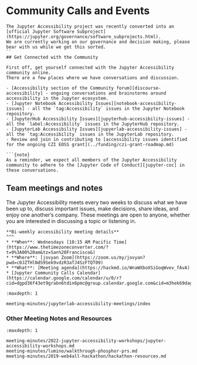 # Community Calls and Events

````{note}
The Jupyter Accessibility project was recently converted into an [official Jupyter Software Subproject](https://jupyter.org/governance/software_subprojects.html).
We are currently working on our governance and decision making, please bear with us while we get this sorted.
``
## Get Connected with the Community

First off, get yourself connected with the Jupyter Accessibility community online.
There are a few places where we have conversations and discussion.

- [Accessibility section of the Community forum][discourse-accessibility] - ongoing conversations and brainstorms around accessibility in the Jupyter ecosystem.
- [Jupyter Notebook Accessibility Issues][notebook-accessibility-issues] - all the `tag:Accessibility` issues in the Jupyter Notebook repository.
- [JupyterHub Accessibility Issues][jupyterhub-accessibility-issues] - all the `label:Accessibility` issues in the JupyterHub repository.
- [JupyterLab Accessibility Issues][jupyerlab-accessibility-issues] - all the `tag:Accessibility` issues in the JupyterLab repository.
- Review and join in contributing to [accessibility issues identified for the ongoing CZI EOSS grant](../funding/czi-grant-roadmap.md)

```{note}
As a reminder, we expect all members of the Jupyter Accessibility community to adhere to the [Jupyter Code of Conduct][jupyter-coc] in these conversations.
````

## Team meetings and notes

The Jupyter Accessibility meets every two weeks to discuss what we have been up to, discuss important issues, make decisions, share ideas, and enjoy one another’s company.
These meetings are open to anyone, whether you are interested in discussing a topic or listening in.

```{card}
**Bi-weekly accessibility meeting details**
^^^
* **When**: Wednesdays [10:15 AM Pacific Time](https://www.thetimezoneconverter.com/?t=9%3A00%20am&tz=San%20Francisco&)
* **Where**: [jovyan Zoom](https://zoom.us/my/jovyan?pwd=c0JZTHlNdS9Sek9vdzR3aTJ4SzFTQT09)
* **What**: [Meeting agenda](https://hackmd.io/WnaWXboXSiGoqWvev_fAvA)
* [Jupyter Community Calls Calendar](https://calendar.google.com/calendar/u/0/r?cid=dgpd36f43et9grabn6tdin6pmc@group.calendar.google.com&cid=m3hek69dag7381umt8kcjd75u4@group.calendar.google.com&cid=aqpkui5q7oi32pk9tcp53hnssc@group.calendar.google.com&cid=d1874ur6fdhuj0snjnilac2nlc@group.calendar.google.com&cid=piahinejjr6ssvi8ikmjjop6ro@group.calendar.google.com)
```

<!-- Add accessibility meeting notes -->

```{toctree}
:maxdepth: 1

meeting-minutes/jupyterlab-accessibility-meetings/index
```

### Other Meeting Notes and Resources

```{toctree}
:maxdepth: 1

meeting-minutes/2022-jupyter-accessibility-workshops/jupyter-accessibility-workshops.md
meeting-minutes/lumino/walkthrough-phosphor-prs.md
meeting-minutes/2019-web4all-hackathon/hackathon-resources.md
```

<!-- links -->

[discourse-accessibility]: https://discourse.jupyter.org/c/special-topics/accessibility
[jupyterhub-accessibility-issues]: https://github.com/jupyter/notebook/issues?q=is%3Aopen+is%3Aissue+label%3Atag%3AAccessibility
[jupyerlab-accessibility-issues]: https://github.com/jupyterhub/jupyterhub/issues?q=is%3Aopen+is%3Aissue+label%3Aaccessibility
[notebook-accessibility-issues]: https://github.com/jupyter/notebook/issues?q=is%3Aopen+is%3Aissue+label%3Atag%3AAccessibility
[jupyter-coc]: https://github.com/jupyter/governance/blob/master/conduct/code_of_conduct.md
